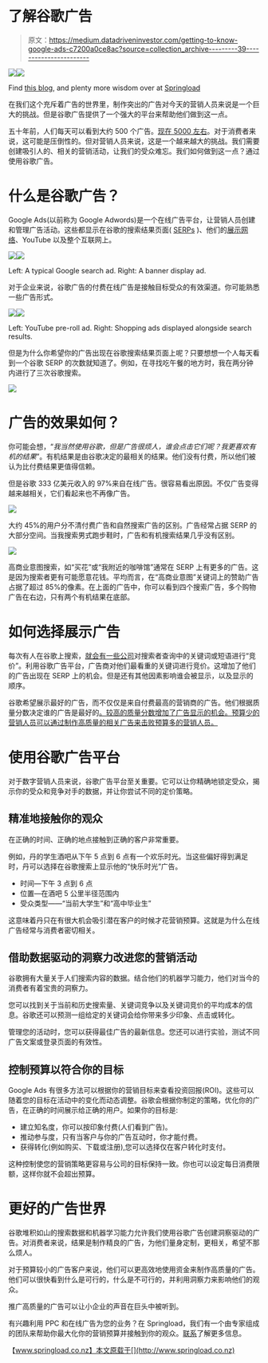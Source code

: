 # 了解谷歌广告

> 原文：<https://medium.datadriveninvestor.com/getting-to-know-google-ads-c7200a0ce8ac?source=collection_archive---------39----------------------->

[![](img/7d2912091cd26a584b4eb9263ee51923.png)](http://www.track.datadriveninvestor.com/1B9E)![](img/23d913abe5a8ee42cd66088f3542a4ff.png)

Find [this blog](https://www.springload.co.nz/blog/getting-know-google-ads/), and plenty more wisdom over at [Springload](https://www.springload.co.nz/)

在我们这个充斥着广告的世界里，制作突出的广告对今天的营销人员来说是一个巨大的挑战。但是谷歌广告提供了一个强大的平台来帮助他们做到这一点。

五十年前，人们每天可以看到大约 500 个广告。[现在 5000 左右](https://www.cbsnews.com/news/cutting-through-advertising-clutter/)。对于消费者来说，这可能是压倒性的。但对营销人员来说，这是一个越来越大的挑战。我们需要创建吸引人的、相关的营销活动，让我们的受众难忘。我们如何做到这一点？通过使用谷歌广告。

# 什么是谷歌广告？

Google Ads(以前称为 Google Adwords)是一个在线广告平台，让营销人员创建和管理广告活动。这些都显示在谷歌的搜索结果页面( [SERPs](https://en.wikipedia.org/wiki/Search_engine_results_page) )、他们的[展示网络](https://support.google.com/google-ads/answer/2404190?hl=en)、YouTube 以及整个互联网上。

![](img/9cadb1fb7f84cffaa1251049226dfe68.png)![](img/914fce020e4d2b6ccfb9983982fcf9ea.png)

Left: A typical Google search ad. Right: A banner display ad.

对于企业来说，谷歌广告的付费在线广告是接触目标受众的有效渠道。你可能熟悉一些广告形式。

![](img/e9ae689e9eebd995599391710bd75b73.png)![](img/1a69b50b0e5de9606182d0af0822c987.png)

Left: YouTube pre-roll ad. Right: Shopping ads displayed alongside search results.

但是为什么你希望你的广告出现在谷歌搜索结果页面上呢？只要想想一个人每天看到一个谷歌 SERP 的次数就知道了。例如，在寻找吃午餐的地方时，我在两分钟内进行了三次谷歌搜索。

![](img/2fec0a0545fdf555465f3a7b36a4c14a.png)

# 广告的效果如何？

你可能会想，“*我当然使用谷歌，但是广告很烦人，谁会点击它们呢？我更喜欢有机的结果*”。有机结果是由谷歌决定的最相关的结果。他们没有付费，所以他们被认为比付费结果更值得信赖。

但是谷歌 333 亿美元收入的 97%来自在线广告。很容易看出原因。不仅广告变得越来越相关，它们看起来也不再像广告。

![](img/77aa0ba6d16ab3df1dbd807addd345c2.png)

大约 45%的用户分不清付费广告和自然搜索广告的区别。广告经常占据 SERP 的大部分空间。当我搜索男式跑步鞋时，广告和有机搜索结果几乎没有区别。

![](img/8b441049ec0ff43b0c3e08f6d9937771.png)

高商业意图搜索，如“买花”或“我附近的咖啡馆”通常在 SERP 上有更多的广告。这是因为搜索者更有可能愿意花钱。平均而言，在“高商业意图”关键词上的赞助广告占据了超过 85%的像素。在上面的广告中，你可以看到四个搜索广告，多个购物广告在右边，只有两个有机结果在底部。

# 如何选择展示广告

每次有人在谷歌上搜索，[就会有一些公司](https://www.youtube.com/watch?v=JLf2LwA2oek)对搜索者查询中的关键词或短语进行“竞价”。利用谷歌广告平台，广告商对他们最看重的关键词进行竞价。这增加了他们的广告出现在 SERP 上的机会。但是还有其他因素影响谁会被显示，以及显示的顺序。

谷歌希望展示最好的广告，而不仅仅是来自付费最高的营销商的广告。他们根据质量分数决定谁的广告是最好的[。较高的质量分数增加了广告显示的机会。预算少的营销人员可以通过制作高质量的相关广告来击败预算多的营销人员。](https://support.google.com/google-ads/answer/140351?hl=en&ref_topic=24937)

# 使用谷歌广告平台

对于数字营销人员来说，谷歌广告平台至关重要。它可以让你精确地锁定受众，揭示你的受众和竞争对手的数据，并让你尝试不同的定价策略。

## 精准地接触你的观众

在正确的时间、正确的地点接触到正确的客户非常重要。

例如，丹的学生酒吧从下午 5 点到 6 点有一个欢乐时光。当这些偏好得到满足时，丹可以选择在谷歌搜索上显示他的“快乐时光”广告。

*   时间—下午 3 点到 6 点
*   位置—在酒吧 5 公里半径范围内
*   受众类型——“当前大学生”和“高中毕业生”

这意味着丹只在有很大机会吸引潜在客户的时候才花营销预算。这就是为什么在线广告经常与消费者密切相关。

## 借助数据驱动的洞察力改进您的营销活动

谷歌拥有大量关于人们搜索内容的数据。结合他们的机器学习能力，他们对当今的消费者有着宝贵的洞察力。

您可以找到关于当前和历史搜索量、关键词竞争以及关键词竞价的平均成本的信息。谷歌还可以预测一组给定的关键词会给你带来多少印象、点击或转化。

管理您的活动时，您可以获得最佳广告的最新信息。您还可以进行实验，测试不同广告文案或登录页面的有效性。

## 控制预算以符合你的目标

Google Ads 有很多方法可以根据你的营销目标来查看投资回报(ROI)。这些可以随着您的目标在活动中的变化而动态调整。谷歌会根据你制定的策略，优化你的广告，在正确的时间展示给正确的用户。如果你的目标是:

*   建立知名度，你可以按印象付费(人们看到广告)。
*   推动参与度，只有当客户与你的广告互动时，你才能付费。
*   获得转化(例如购买、下载或注册),您可以选择仅在客户转化时支付。

这种控制使您的营销策略更容易与公司的目标保持一致。你也可以设定每日消费限额，这样你就不会超出预算。

# 更好的广告世界

谷歌堆积如山的搜索数据和机器学习能力允许我们使用谷歌广告创建洞察驱动的广告。对消费者来说，结果是制作精良的广告，为他们量身定制，更相关，希望不那么烦人。

对于预算较小的广告客户来说，他们可以更高效地使用资金来制作高质量的广告。他们可以很快看到什么是可行的，什么是不可行的，并利用洞察力来影响他们的观众。

推广高质量的广告可以让小企业的声音在巨头中被听到。

有兴趣利用 PPC 和在线广告为您的业务？在 Springload，我们有一个由专家组成的团队来帮助你最大化你的营销预算并接触到你的观众。[联系](https://www.springload.co.nz/contact/)了解更多信息。

【www.springload.co.nz】本文原载于[](http://www.springload.co.nz)